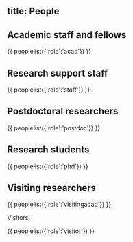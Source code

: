 title: People
-------------

<!-- TO EDIT THE ACTUAL DATA PLEASE GO TO https://github.com/c4dm/c4dmpoole/blob/master/input/people_data -->

Academic staff and fellows
--------------------------
{{ peoplelist({'role':'acad'}) }}

Research support staff
--------------------------
{{ peoplelist({'role':'staff'}) }}

Postdoctoral researchers
--------------------------
{{ peoplelist({'role':'postdoc'}) }}

Research students
--------------------------
{{ peoplelist({'role':'phd'}) }}


Visiting researchers
--------------------------
{{ peoplelist({'role':'visitingacad'}) }}

Visitors:

{{ peoplelist({'role':'visitor'}) }}



